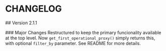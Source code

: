 # CHANGELOG

## Version 2.1.1

### Major Changes
Restructured to keep the primary funcionality available at the top level.  Now `get_first_operational_proxy()` simply returns this, with optional `filter_by` parameter.  See README for more details.

